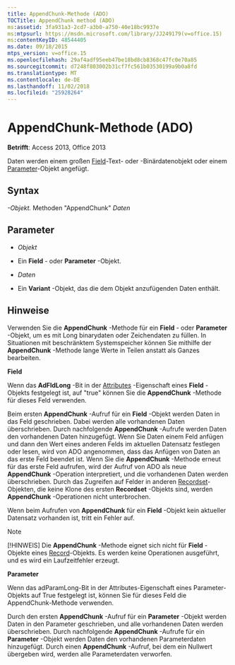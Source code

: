 ```yaml
---
title: AppendChunk-Methode (ADO)
TOCTitle: AppendChunk method (ADO)
ms:assetid: 3fa931a3-2cd7-a3b0-a750-40e18bc9937e
ms:mtpsurl: https://msdn.microsoft.com/library/JJ249179(v=office.15)
ms:contentKeyID: 48544405
ms.date: 09/18/2015
mtps_version: v=office.15
ms.openlocfilehash: 29af4adf95eeb47be18bd8cb8368c47fc0e70a85
ms.sourcegitcommit: d7248f803002b31cf7fc561b03530199a9b0a8fd
ms.translationtype: MT
ms.contentlocale: de-DE
ms.lasthandoff: 11/02/2018
ms.locfileid: "25928264"
---
```

# <a name="appendchunk-method-ado"></a>AppendChunk-Methode (ADO)


**Betrifft**: Access 2013, Office 2013


Daten werden einem großen [Field](field-object-ado.md)-Text- oder -Binärdatenobjekt oder einem [Parameter](parameter-object-ado.md)-Objekt angefügt.

## <a name="syntax"></a>Syntax

*-Objekt.* Methoden "AppendChunk" *Daten*

## <a name="parameters"></a>Parameter

  - *Objekt*

  - Ein **Field** - oder **Parameter** -Objekt.

  - *Daten*

  - Ein **Variant** -Objekt, das die dem Objekt anzufügenden Daten enthält.

## <a name="remarks"></a>Hinweise

Verwenden Sie die **AppendChunk** -Methode für ein **Field** - oder **Parameter** -Objekt, um es mit Long binarydaten oder Zeichendaten zu füllen. In Situationen mit beschränktem Systemspeicher können Sie mithilfe der **AppendChunk** -Methode lange Werte in Teilen anstatt als Ganzes bearbeiten.

**Field**

Wenn das **AdFldLong** -Bit in der [Attributes](attributes-property-ado.md) -Eigenschaft eines **Field** -Objekts festgelegt ist, auf "true" können Sie die **AppendChunk** -Methode für dieses Feld verwenden.

Beim ersten **AppendChunk** -Aufruf für ein **Field** -Objekt werden Daten in das Feld geschrieben. Dabei werden alle vorhandenen Daten überschrieben. Durch nachfolgende **AppendChunk** -Aufrufe werden Daten den vorhandenen Daten hinzugefügt. Wenn Sie Daten einem Feld anfügen und dann den Wert eines anderen Felds im aktuellen Datensatz festlegen oder lesen, wird von ADO angenommen, dass das Anfügen von Daten an das erste Feld beendet ist. Wenn Sie die **AppendChunk** -Methode erneut für das erste Feld aufrufen, wird der Aufruf von ADO als neue **AppendChunk** -Operation interpretiert, und die vorhandenen Daten werden überschrieben. Durch das Zugreifen auf Felder in anderen [Recordset](recordset-object-ado.md)-Objekten, die keine Klone des ersten **Recordset** -Objekts sind, werden **AppendChunk** -Operationen nicht unterbrochen.

Wenn beim Aufrufen von **AppendChunk** für ein **Field** -Objekt kein aktueller Datensatz vorhanden ist, tritt ein Fehler auf.


> [!NOTE]
> [!HINWEIS] Die **AppendChunk** -Methode eignet sich nicht für **Field** -Objekte eines [Record](record-object-ado.md)-Objekts. Es werden keine Operationen ausgeführt, und es wird ein Laufzeitfehler erzeugt.



**Parameter**

Wenn das adParamLong-Bit in der Attributes-Eigenschaft eines Parameter-Objekts auf True festgelegt ist, können Sie für dieses Feld die AppendChunk-Methode verwenden.

Durch den ersten **AppendChunk** -Aufruf für ein **Parameter** -Objekt werden Daten in den Parameter geschrieben, und alle vorhandenen Daten werden überschrieben. Durch nachfolgende **AppendChunk** -Aufrufe für ein **Parameter** -Objekt werden Daten den vorhandenen Parameterdaten hinzugefügt. Durch einen **AppendChunk** -Aufruf, bei dem ein Nullwert übergeben wird, werden alle Parameterdaten verworfen.

